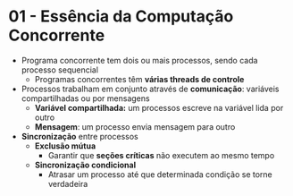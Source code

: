 # 01 - Essência da Computação Concorrente
* Programa concorrente tem dois ou mais processos, sendo cada processo sequencial
    * Programas concorrentes têm **várias threads de controle**
* Processos trabalham em conjunto através de **comunicação**: variáveis compartilhadas ou por mensagens
    * **Variável compartilhada:** um processos escreve na variável lida por outro
    * **Mensagem**: um processo envia mensagem para outro
* **Sincronização** entre processos
    * **Exclusão mútua**
        * Garantir que **seções críticas** não executem ao mesmo tempo
    * **Sincronização condicional**
        * Atrasar um processo até que determinada condição se torne verdadeira